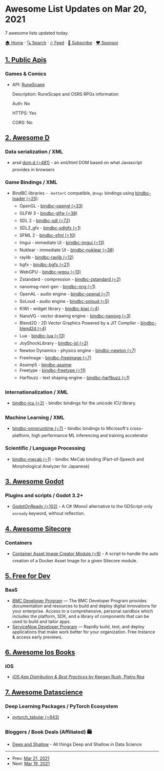 # Awesome List Updates on Mar 20, 2021

7 awesome lists updated today.

[🏠 Home](/README.md) · [🔍 Search](https://www.trackawesomelist.com/search/) · [🔥 Feed](https://www.trackawesomelist.com/rss.xml) · [📮 Subscribe](https://trackawesomelist.us17.list-manage.com/subscribe?u=d2f0117aa829c83a63ec63c2f&id=36a103854c) · [❤️  Sponsor](https://github.com/sponsors/theowenyoung)



## [1. Public Apis](/content/public-apis/public-apis/README.md)

### Games & Comics

- API: [RuneScape](https://runescape.wiki/w/Application_programming_interface)

  Description: RuneScape and OSRS RPGs information

  Auth: No

  HTTPS: Yes

  CORS: No



## [2. Awesome D](/content/dlang-community/awesome-d/README.md)

### Data serialization / XML

*   arsd [dom.d (⭐481)](https://github.com/adamdruppe/arsd/blob/master/dom.d) - an xml/html DOM based on what Javascript provides in browsers

### Game Bindings / XML

*   BindBC libraries - `-betterC` compatible, `@nogc` bindings using [bindbc-loader (⭐25)](https://github.com/BindBC/bindbc-loader):
    *   OpenGL - [bindbc-opengl (⭐33)](https://github.com/BindBC/bindbc-opengl)
    *   GLFW 3 - [bindbc-glfw (⭐38)](https://github.com/BindBC/bindbc-glfw)
    *   SDL 2 - [bindbc-sdl (⭐72)](https://github.com/BindBC/bindbc-sdl)
    *   SDL2\_gfx - [bindbc-sdlgfx (⭐1)](https://github.com/aferust/bindbc-sdlgfx)
    *   SFML 2 - [bindbc-sfml (⭐10)](https://github.com/BindBC/bindbc-sfml)
    *   Imgui - immediate UI - [bindbc-imgui (⭐13)](https://github.com/Inochi2D/bindbc-imgui)
    *   Nuklear - immediate UI - [bindbc-nuklear (⭐38)](https://github.com/Timu5/bindbc-nuklear)
    *   raylib - [bindbc-raylib (⭐12)](https://github.com/o3o/bindbc-raylib)
    *   bgfx - [bindbc-bgfx (⭐21)](https://github.com/GoaLitiuM/bindbc-bgfx)
    *   WebGPU - [bindbc-wgpu (⭐13)](https://github.com/gecko0307/bindbc-wgpu)
    *   Zstandard - compression - [bindbc-zstandard (⭐2)](https://github.com/ZILtoid1991/bindbc-zstandard)
    *   nanomsg-next-gen - [bindbc-nng (⭐1)](https://github.com/darkridder/bindbc-nng)
    *   OpenAL - audio engine - [bindbc-openal (⭐7)](https://github.com/BindBC/bindbc-openal)
    *   SoLoud - audio engine - [bindbc-soloud (⭐5)](https://github.com/gecko0307/bindbc-soloud)
    *   KiWi - widget library - [bindbc-kiwi (⭐4)](https://github.com/aferust/bindbc-kiwi)
    *   NanoVG - vector drawing engine - [bindbc-nanovg (⭐3)](https://github.com/aferust/bindbc-nanovg)
    *   Blend2D - 2D Vector Graphics Powered by a JIT Compiler - [bindbc-blend2d (⭐4)](https://github.com/kdmult/bindbc-blend2d)
    *   Lua - [bindbc-lua (⭐13)](https://github.com/BindBC/bindbc-lua)
    *   JoyShockLibrary - [bindbc-jsl (⭐2)](https://github.com/ZILtoid1991/bindbc-JSL)
    *   Newton Dynamics - physics engine - [bindbc-newton (⭐7)](https://github.com/gecko0307/bindbc-newton)
    *   FreeImage - [bindbc-freeimage (⭐7)](https://github.com/BindBC/bindbc-freeimage)
    *   Assimp5 - [bindbc-assimp](https://github.com/Sobaya007/bindbc-assimp)
    *   Freetype - [bindbc-freetype (⭐11)](https://github.com/BindBC/bindbc-freetype)
    *   Harfbuzz - text shaping engine - [bindbc-harfbuzz (⭐1)](https://github.com/DlangGraphicsWG/bindbc-harfbuzz)

### Internationalization / XML

*   [bindbc-icu (⭐2)](https://github.com/shoo/bindbc-icu) - bindbc bindings for the unicode ICU library.

### Machine Learning / XML

*   [bindbc-onnxruntime (⭐7)](https://github.com/lempiji/bindbc-onnxruntime) - bindbc bindings to Microsoft's cross-platform, high performance ML inferencing and training accelerator

### Scientific / Language Processing

*   [bindbc-mecab (⭐1)](https://github.com/lempiji/bindbc-mecab) - bindbc MeCab binding (Part-of-Speech and Morphological Analyzer for Japanese)

## [3. Awesome Godot](/content/godotengine/awesome-godot/README.md)

### Plugins and scripts / Godot 3.2+

*   [GodotOnReady (⭐102)](https://github.com/31/GodotOnReady) - A C# (Mono) alternative to the GDScript-only `onready` keyword, without reflection.

## [4. Awesome Sitecore](/content/MartinMiles/awesome-sitecore/README.md)

### Containers

*   [Container Asset Image Creator Module (⭐9)](https://github.com/KayeeNL/sitecore-module-docker-asset-image-creator) - A script to handle the auto creation of a Docker Asset Image for a given Sitecore module.

## [5. Free for Dev](/content/ripienaar/free-for-dev/README.md)

### BaaS

*   [BMC Developer Program](https://developers.bmc.com/site/global/bmc_helix_platform/program/overview/index.gsp) — The BMC Developer Program provides documentation and resources to build and deploy digital innovations for your enterprise. Access to a comprehensive, personal sandbox which includes the platform, SDK, and a library of components that can be used to build and tailor apps.
*   [ServiceNow Developer Program](https://developer.servicenow.com/) — Rapidly build, test, and deploy applications that make work better for your organization. Free Instance & access early previews.

## [6. Awesome Ios Books](/content/bystritskiy/awesome-ios-books/README.md)

### iOS

*   [*iOS App Distribution & Best Practices* by Keegan Rush, Pietro Rea](https://www.raywenderlich.com/books/ios-app-distribution-best-practices/v1.0.ea1)

## [7. Awesome Datascience](/content/academic/awesome-datascience/README.md)

### Deep Learning Packages / PyTorch Ecosystem

*   [pytorch\_tabular (⭐843)](https://github.com/manujosephv/pytorch_tabular)

### Bloggers / Book Deals (Affiliated) 🛍

*   [Deep and Shallow](https://deep-and-shallow.com/) - All things Deep and Shallow in Data Science

---

- Prev: [Mar 21, 2021](/content/2021/03/21/README.md)
- Next: [Mar 19, 2021](/content/2021/03/19/README.md)